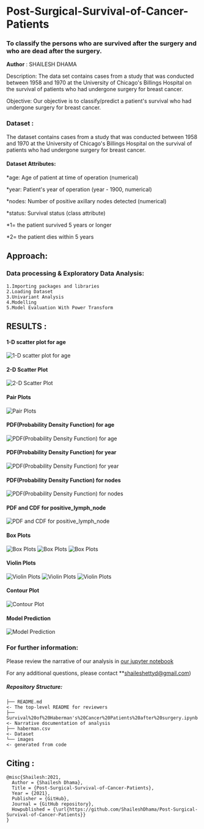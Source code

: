 # Post-Surgical-Survival-of-Cancer-Patients
### To classify the persons who are survived after the surgery and who are dead after the surgery.

**Author** : SHAILESH DHAMA

Description: The data set contains cases from a study that was conducted between 1958 and 1970 at the University of Chicago's Billings Hospital on the survival of patients who had undergone surgery for breast cancer.

Objective: Our objective is to classify/predict a patient's survival who had undergone surgery for breast cancer.

### Dataset :

The dataset contains cases from a study that was conducted between 1958 and 1970 at the University of Chicago's Billings Hospital on the survival of patients who had undergone surgery for breast cancer.

#### Dataset Attributes:

*age: Age of patient at time of operation (numerical)

*year: Patient's year of operation (year - 1900, numerical)

*nodes: Number of positive axillary nodes detected (numerical)

*status: Survival status (class attribute)

*1= the patient survived 5 years or longer

*2= the patient dies within 5 years

## Approach:

### Data processing & Exploratory Data Analysis:

    1.Importing packages and libraries
    2.Loading Dataset
    3.Univariant Analysis
    4.Modelling
    5.Model Evaluation With Power Transform
    
## RESULTS :

#### 1-D scatter plot for age
![1-D scatter plot for age](./HABER_1.png)

#### 2-D Scatter Plot
![2-D Scatter Plot](./HABER_2.png)

#### Pair Plots
![Pair Plots](./HABER_3.png)

#### PDF(Probability Density Function) for age
![PDF(Probability Density Function) for age](./HABER_4.png)

#### PDF(Probability Density Function) for year
![PDF(Probability Density Function) for year](./HABER_5.png)

#### PDF(Probability Density Function) for nodes
![PDF(Probability Density Function) for nodes](./HABER_6.png)

#### PDF and CDF for positive_lymph_node
![PDF and CDF for positive_lymph_node](./HABER_7.png)

#### Box Plots
![Box Plots](./HABER_6.png)
![Box Plots](./HABER_7.png)
![Box Plots](./HABER_8.png)

#### Violin Plots
![Violin Plots](./HABER_9.png)
![Violin Plots](./HABER_10.png)
![Violin Plots](./HABER_11.png)

#### Contour Plot
![Contour Plot](./HABER_12.png)

#### Model Prediction
![Model Prediction](./HABER_16.png)

### For further information:

Please review the narrative of our analysis in [our jupyter notebook](./Survival%20of%20Haberman's%20Cancer%20Patients%20after%20surgery.ipynb)

For any additional questions, please contact **shaileshettyd@gmail.com)

##### Repository Structure:

```
├── README.md                                                                                                   <- The top-level README for reviewers
├── Survival%20of%20Haberman's%20Cancer%20Patients%20after%20surgery.ipynb                                      <- Narrative documentation of analysis
├── haberman.csv                                                                                                <- Dataset
└── images                                                                                                      <- generated from code
```
## Citing :

```
@misc{Shailesh:2021,
  Author = {Shailesh Dhama},
  Title = {Post-Surgical-Survival-of-Cancer-Patients},
  Year = {2021},
  Publisher = {GitHub},
  Journal = {GitHub repository},
  Howpublished = {\url{https://github.com/ShaileshDhama/Post-Surgical-Survival-of-Cancer-Patients}}
}
```
